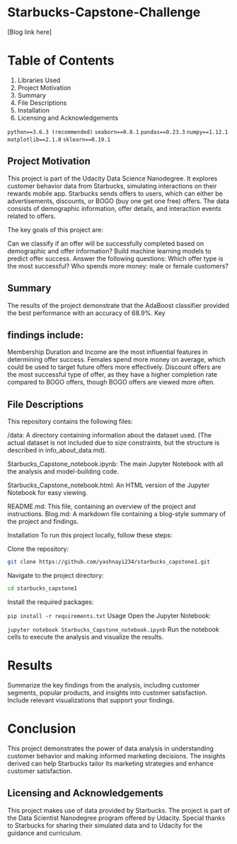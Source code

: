 
# Starbucks-Capstone-Challenge
[Blog link here]

# Table of Contents
1. Libraries Used
2. Project Motivation
3. Summary
4. File Descriptions
5. Installation
6. Licensing and Acknowledgements

`python==3.6.3 (recommended)`
`seaborn==0.8.1`
`pandas==0.23.3`
`numpy==1.12.1`
`matplotlib==2.1.0`
`sklearn==0.19.1`

## Project Motivation
This project is part of the Udacity Data Science Nanodegree. It explores customer behavior data from Starbucks, simulating interactions on their rewards mobile app. Starbucks sends offers to users, which can either be advertisements, discounts, or BOGO (buy one get one free) offers. The data consists of demographic information, offer details, and interaction events related to offers.

The key goals of this project are:

Can we classify if an offer will be successfully completed based on demographic and offer information?
Build machine learning models to predict offer success.
Answer the following questions:
Which offer type is the most successful?
Who spends more money: male or female customers?

## Summary
The results of the project demonstrate that the AdaBoost classifier provided the best performance with an accuracy of 68.9%. Key 

## findings include:

Membership Duration and Income are the most influential features in determining offer success.
Females spend more money on average, which could be used to target future offers more effectively.
Discount offers are the most successful type of offer, as they have a higher completion rate compared to BOGO offers, though BOGO offers are viewed more often.

## File Descriptions
This repository contains the following files:

/data: A directory containing information about the dataset used. (The actual dataset is not included due to size constraints, but the structure is described in info_about_data.md).

Starbucks_Capstone_notebook.ipynb: The main Jupyter Notebook with all the analysis and model-building code.

Starbucks_Capstone_notebook.html: An HTML version of the Jupyter Notebook for easy viewing.

README.md: This file, containing an overview of the project and instructions.
Blog.md: A markdown file containing a blog-style summary of the project and findings.

Installation
To run this project locally, follow these steps:

Clone the repository:
```bash
git clone https://github.com/yashnayi234/starbucks_capstone1.git
```
Navigate to the project directory:

```bash
cd starbucks_capstone1
```
Install the required packages:

```pip install -r requirements.txt```
Usage
Open the Jupyter Notebook:

```jupyter notebook Starbucks_Capstone_notebook.ipynb```
Run the notebook cells to execute the analysis and visualize the results.

# Results
Summarize the key findings from the analysis, including customer segments, popular products, and insights into customer satisfaction.
Include relevant visualizations that support your findings.

# Conclusion
This project demonstrates the power of data analysis in understanding customer behavior and making informed marketing decisions. The insights derived can help Starbucks tailor its marketing strategies and enhance customer satisfaction.

## Licensing and Acknowledgements
This project makes use of data provided by Starbucks. The project is part of the Data Scientist Nanodegree program offered by Udacity. Special thanks to Starbucks for sharing their simulated data and to Udacity for the guidance and curriculum.

